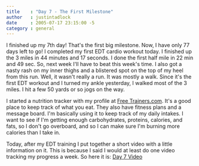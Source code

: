 ```yaml
---
title    : "Day 7 - The First Milestone"
author   : justintadlock
date     : 2005-07-17 23:15:00 -5
category : general
---
```


I finished up my 7th day!  That's the first big milestone.  Now, I have only 77 days left to go!  I completed my first EDT cardio workout today.  I finished up the 3 miles in 44 minutes and 17 seconds.  I done the first half mile in 22 min and 49 sec.  So, next week I'll have to beat this week's time.  I also got a nasty rash on my inner thighs and a blistered spot on the top of my heel from this run.  Well, it wasn't really a run.  It was mostly a walk.  Since it's the first EDT workout and I turned my ankle yesterday, I walked most of the 3 miles.  I hit a few 50 yards or so jogs on the way.

I started a nutrition tracker with my profile at <a href="http://www.freetrainers.com" rel="external"> Free Trainers.com</a>.  It's a good place to keep track of what you eat.  They also have fitness plans and a message board.  I'm basically using it to keep track of my daily intakes.  I want to see if I'm getting enough carbohydrates, proteins, calories, and fats, so I don't go overboard, and so I can make sure I'm burning more calories than I take in.

Today, after my EDT training I put together a short video with a little information on it.  This is because I said I would at least do one video tracking my progress a week.  So here it is: <a href="http://dark-autumn.com/bodyforlife/videos/BodyForLifeDay7.wmv">Day 7 Video</a>
